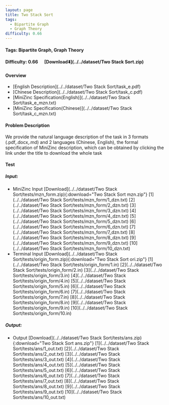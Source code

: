```yaml
---
layout: page
title: Two Stack Sort
tags:
  - Bipartite Graph
  - Graph Theory
difficulty: 0.66
---
```


#### Tags: Bipartite Graph, Graph Theory
#### Difficulty: 0.66 &nbsp;&nbsp;&nbsp;&nbsp; [Download⬇️](../../dataset/Two Stack Sort.zip)
#### Overview
- [English Description](../../dataset/Two Stack Sort/task_e.pdf)
- [Chinese Description](../../dataset/Two Stack Sort/task_c.pdf)
- [MiniZinc Specification(English)](../../dataset/Two Stack Sort/task_e_mzn.txt)
- [MiniZinc Specification(Chinese)](../../dataset/Two Stack Sort/task_c_mzn.txt)

#### Problem Description
We provide the natural language description of the task in 3 formats (.pdf,.docx,.md) and 2 languages (Chinese, English), the formal specification of MiniZinc description, which can be obtained by clicking the link under the title to download the whole task
#### Test
##### Input:
- MiniZinc Input [Download](../../dataset/Two Stack Sort/tests/mzn_form.zip){:download="Two Stack Sort mzn.zip"} [1](../../dataset/Two Stack Sort/tests/mzn_form/1_dzn.txt) [2](../../dataset/Two Stack Sort/tests/mzn_form/2_dzn.txt) [3](../../dataset/Two Stack Sort/tests/mzn_form/3_dzn.txt) [4](../../dataset/Two Stack Sort/tests/mzn_form/4_dzn.txt) [5](../../dataset/Two Stack Sort/tests/mzn_form/5_dzn.txt) [6](../../dataset/Two Stack Sort/tests/mzn_form/6_dzn.txt) [7](../../dataset/Two Stack Sort/tests/mzn_form/7_dzn.txt) [8](../../dataset/Two Stack Sort/tests/mzn_form/8_dzn.txt) [9](../../dataset/Two Stack Sort/tests/mzn_form/9_dzn.txt) [10](../../dataset/Two Stack Sort/tests/mzn_form/10_dzn.txt) 
- Terminal Input [Download](../../dataset/Two Stack Sort/tests/origin_form.zip){:download="Two Stack Sort ori.zip"} [1](../../dataset/Two Stack Sort/tests/origin_form/1.in) [2](../../dataset/Two Stack Sort/tests/origin_form/2.in) [3](../../dataset/Two Stack Sort/tests/origin_form/3.in) [4](../../dataset/Two Stack Sort/tests/origin_form/4.in) [5](../../dataset/Two Stack Sort/tests/origin_form/5.in) [6](../../dataset/Two Stack Sort/tests/origin_form/6.in) [7](../../dataset/Two Stack Sort/tests/origin_form/7.in) [8](../../dataset/Two Stack Sort/tests/origin_form/8.in) [9](../../dataset/Two Stack Sort/tests/origin_form/9.in) [10](../../dataset/Two Stack Sort/tests/origin_form/10.in) 

##### Output:
- Output [Download](../../dataset/Two Stack Sort/tests/ans.zip){:download="Two Stack Sort ans.zip"} [1](../../dataset/Two Stack Sort/tests/ans/1_out.txt) [2](../../dataset/Two Stack Sort/tests/ans/2_out.txt) [3](../../dataset/Two Stack Sort/tests/ans/3_out.txt) [4](../../dataset/Two Stack Sort/tests/ans/4_out.txt) [5](../../dataset/Two Stack Sort/tests/ans/5_out.txt) [6](../../dataset/Two Stack Sort/tests/ans/6_out.txt) [7](../../dataset/Two Stack Sort/tests/ans/7_out.txt) [8](../../dataset/Two Stack Sort/tests/ans/8_out.txt) [9](../../dataset/Two Stack Sort/tests/ans/9_out.txt) [10](../../dataset/Two Stack Sort/tests/ans/10_out.txt) 

